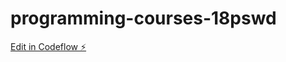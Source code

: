 # programming-courses-18pswd

[Edit in Codeflow ⚡️](https://stackblitz.com/~/github.com/tydryd/programming-courses-18pswd)